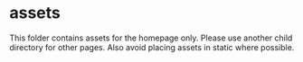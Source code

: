 # assets

This folder contains assets for the homepage only. Please use another child
directory for other pages. Also avoid placing assets in static where possible.
